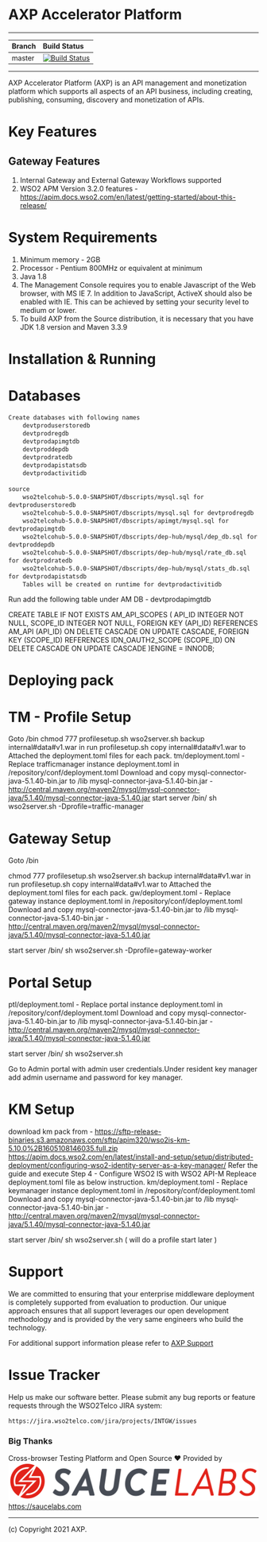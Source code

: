 
# AXP Accelerator Platform 

        
---

| Branch | Build Status |
| :------------ |:-------------
| master | [![Build Status](http://ci.wso2telco.com:8080/job/product-hub/badge/icon)](http://ci.wso2telco.com:8080/view/IGW%20400%20Nightly%20Build/job/product-hub-NB/)|

---

AXP Accelerator Platform (AXP) is an API management and monetization 
platform which supports all aspects of an API business, including creating, publishing, 
consuming, discovery and monetization of APIs.

Key Features
=============

Gateway Features
-------------------------
1. Internal Gateway and External Gateway Workflows supported
2. WSO2 APM Version 3.2.0 features - https://apim.docs.wso2.com/en/latest/getting-started/about-this-release/

System Requirements
==================================

1. Minimum memory - 2GB
2. Processor      - Pentium 800MHz or equivalent at minimum
3. Java 1.8
4. The Management Console requires you to enable Javascript of the Web browser,
   with MS IE 7. In addition to JavaScript, ActiveX should also be enabled
   with IE. This can be achieved by setting your security level to
   medium or lower.
5. To build AXP from the Source distribution, it is necessary that you have
   JDK 1.8 version and Maven 3.3.9

Installation & Running
==================================


Databases
=========


    Create databases with following names
        devtproduserstoredb
        devtprodregdb
        devtprodapimgtdb
        devtproddepdb
        devtprodratedb
        devtprodapistatsdb
        devtprodactivitidb

    source 
        wso2telcohub-5.0.0-SNAPSHOT/dbscripts/mysql.sql for devtproduserstoredb
        wso2telcohub-5.0.0-SNAPSHOT/dbscripts/mysql.sql for devtprodregdb
        wso2telcohub-5.0.0-SNAPSHOT/dbscripts/apimgt/mysql.sql for devtprodapimgtdb
        wso2telcohub-5.0.0-SNAPSHOT/dbscripts/dep-hub/mysql/dep_db.sql for devtproddepdb
        wso2telcohub-5.0.0-SNAPSHOT/dbscripts/dep-hub/mysql/rate_db.sql for devtprodratedb
        wso2telcohub-5.0.0-SNAPSHOT/dbscripts/dep-hub/mysql/stats_db.sql for devtprodapistatsdb
        Tables will be created on runtime for devtprodactivitidb

Run add the following table under AM DB - devtprodapimgtdb

CREATE TABLE IF NOT EXISTS AM_API_SCOPES (
   API_ID  INTEGER NOT NULL,
   SCOPE_ID  INTEGER NOT NULL,
   FOREIGN KEY (API_ID) REFERENCES AM_API (API_ID) ON DELETE CASCADE  ON UPDATE CASCADE,
   FOREIGN KEY (SCOPE_ID) REFERENCES IDN_OAUTH2_SCOPE (SCOPE_ID) ON DELETE CASCADE ON UPDATE CASCADE
)ENGINE = INNODB;



Deploying pack
============
TM - Profile Setup
==============
Goto /bin
chmod 777 profilesetup.sh wso2server.sh
backup internal#data#v1.war in run profilesetup.sh
copy internal#data#v1.war to Attached the deployment.toml files for each pack. tm/deployment.toml - Replace trafficmanager instance deployment.toml in /repository/conf/deployment.toml
Download and copy mysql-connector-java-5.1.40-bin.jar to /lib
mysql-connector-java-5.1.40-bin.jar - http://central.maven.org/maven2/mysql/mysql-connector-java/5.1.40/mysql-connector-java-5.1.40.jar
start server /bin/
sh wso2server.sh -Dprofile=traffic-manager


Gateway Setup
============

Goto /bin

chmod 777 profilesetup.sh wso2server.sh
backup internal#data#v1.war in run profilesetup.sh
copy internal#data#v1.war to Attached the deployment.toml files for each pack. gw/deployment.toml - Replace gateway instance deployment.toml in /repository/conf/deployment.toml
Download and copy mysql-connector-java-5.1.40-bin.jar to /lib
mysql-connector-java-5.1.40-bin.jar - http://central.maven.org/maven2/mysql/mysql-connector-java/5.1.40/mysql-connector-java-5.1.40.jar

start server /bin/
sh wso2server.sh -Dprofile=gateway-worker


Portal Setup
==========

ptl/deployment.toml - Replace portal instance deployment.toml in /repository/conf/deployment.toml
Download and copy mysql-connector-java-5.1.40-bin.jar to /lib
mysql-connector-java-5.1.40-bin.jar - http://central.maven.org/maven2/mysql/mysql-connector-java/5.1.40/mysql-connector-java-5.1.40.jar

start server /bin/
sh wso2server.sh


Go to Admin portal with admin user credentials.Under resident key manager add admin username and password for key manager.

KM Setup
========

download km pack from - https://sftp-release-binaries.s3.amazonaws.com/sftp/apim320/wso2is-km-5.10.0%2B1605108146035.full.zip
https://apim.docs.wso2.com/en/latest/install-and-setup/setup/distributed-deployment/configuring-wso2-identity-server-as-a-key-manager/
Refer the guide and execute Step 4 - Configure WSO2 IS with WSO2 API-M
Repleace deployment.toml file as below instruction.
km/deployment.toml - Replace keymanager instance deployment.toml in /repository/conf/deployment.toml
Download and copy mysql-connector-java-5.1.40-bin.jar to /lib
mysql-connector-java-5.1.40-bin.jar - http://central.maven.org/maven2/mysql/mysql-connector-java/5.1.40/mysql-connector-java-5.1.40.jar

start server /bin/
sh wso2server.sh ( will do a profile start later )

Support
==================================

We are committed to ensuring that your enterprise middleware deployment is completely 
supported from evaluation to production. Our unique approach ensures that all support 
leverages our open development methodology and is provided by the very same engineers 
who build the technology.

For additional support information please refer to [AXP Support](https://support.wso2telco.com)

   
Issue Tracker
==================================

Help us make our software better. Please submit any bug reports or feature
requests through the WSO2Telco JIRA system:

    https://jira.wso2telco.com/jira/projects/INTGW/issues
    
### Big Thanks

Cross-browser Testing Platform and Open Source &#10084; Provided by 
![Alt text](https://github.com/WSO2Telco/product-hub/blob/master/images/LOGO_Sauce-Labs_Horiz_Red-Grey_RGB.png)
 https://saucelabs.com	
	
	
--------------------------------------------------------------------------------
(c) Copyright 2021 AXP.
